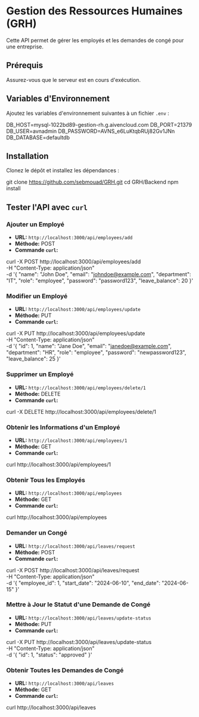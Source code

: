 
# Gestion des Ressources Humaines (GRH)

Cette API permet de gérer les employés et les demandes de congé pour une entreprise.

## Prérequis

Assurez-vous que le serveur est en cours d'exécution.

## Variables d'Environnement

Ajoutez les variables d'environnement suivantes à un fichier `.env` :

DB_HOST=mysql-1022bd89-gestion-rh.g.aivencloud.com
DB_PORT=21379
DB_USER=avnadmin
DB_PASSWORD=AVNS_e6LuKtqbRUj82Gv1JNn
DB_DATABASE=defaultdb

## Installation

Clonez le dépôt et installez les dépendances :

git clone https://github.com/sebmouad/GRH.git
cd GRH/Backend
npm install

## Tester l'API avec `curl`

### Ajouter un Employé

- **URL:** `http://localhost:3000/api/employees/add`
- **Méthode:** POST
- **Commande `curl`:**

curl -X POST http://localhost:3000/api/employees/add \
-H "Content-Type: application/json" \
-d '{
  "name": "John Doe",
  "email": "johndoe@example.com",
  "department": "IT",
  "role": "employee",
  "password": "password123",
  "leave_balance": 20
}'

### Modifier un Employé

- **URL:** `http://localhost:3000/api/employees/update`
- **Méthode:** PUT
- **Commande `curl`:**

curl -X PUT http://localhost:3000/api/employees/update \
-H "Content-Type: application/json" \
-d '{
  "id": 1,
  "name": "Jane Doe",
  "email": "janedoe@example.com",
  "department": "HR",
  "role": "employee",
  "password": "newpassword123",
  "leave_balance": 25
}'

### Supprimer un Employé

- **URL:** `http://localhost:3000/api/employees/delete/1`
- **Méthode:** DELETE
- **Commande `curl`:**

curl -X DELETE http://localhost:3000/api/employees/delete/1

### Obtenir les Informations d'un Employé

- **URL:** `http://localhost:3000/api/employees/1`
- **Méthode:** GET
- **Commande `curl`:**

curl http://localhost:3000/api/employees/1

### Obtenir Tous les Employés

- **URL:** `http://localhost:3000/api/employees`
- **Méthode:** GET
- **Commande `curl`:**

curl http://localhost:3000/api/employees

### Demander un Congé

- **URL:** `http://localhost:3000/api/leaves/request`
- **Méthode:** POST
- **Commande `curl`:**

curl -X POST http://localhost:3000/api/leaves/request \
-H "Content-Type: application/json" \
-d '{
  "employee_id": 1,
  "start_date": "2024-06-10",
  "end_date": "2024-06-15"
}'

### Mettre à Jour le Statut d'une Demande de Congé

- **URL:** `http://localhost:3000/api/leaves/update-status`
- **Méthode:** PUT
- **Commande `curl`:**

curl -X PUT http://localhost:3000/api/leaves/update-status \
-H "Content-Type: application/json" \
-d '{
  "id": 1,
  "status": "approved"
}'

### Obtenir Toutes les Demandes de Congé

- **URL:** `http://localhost:3000/api/leaves`
- **Méthode:** GET
- **Commande `curl`:**

curl http://localhost:3000/api/leaves

